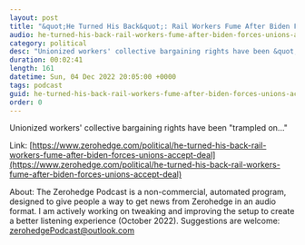 ```yaml
---
layout: post
title: "&quot;He Turned His Back&quot;: Rail Workers Fume After Biden Forces Unions To Accept Deal"
audio: he-turned-his-back-rail-workers-fume-after-biden-forces-unions-accept-deal-0
category: political
desc: "Unionized workers' collective bargaining rights have been &quot;trampled on...&quot;"
duration: 00:02:41
length: 161
datetime: Sun, 04 Dec 2022 20:05:00 +0000
tags: podcast
guid: he-turned-his-back-rail-workers-fume-after-biden-forces-unions-accept-deal-0
order: 0
---
```

Unionized workers' collective bargaining rights have been &quot;trampled on...&quot;

Link: [https://www.zerohedge.com/political/he-turned-his-back-rail-workers-fume-after-biden-forces-unions-accept-deal](https://www.zerohedge.com/political/he-turned-his-back-rail-workers-fume-after-biden-forces-unions-accept-deal)

About: The Zerohedge Podcast is a non-commercial, automated program, designed to give people a way to get news from Zerohedge in an audio format.  I am actively working on tweaking and improving the setup to create a better listening experience (October 2022).  Suggestions are welcome: [zerohedgePodcast@outlook.com](mailto:zerohedgePodcast@outlook.com)